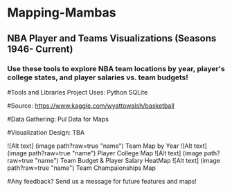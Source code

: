 # Mapping-Mambas

## NBA Player and Teams Visualizations (Seasons 1946- Current)

### Use these tools to explore NBA team locations by year, player's college states, and player salaries vs. team budgets!


#Tools and Libraries Project Uses:
Python
SQLite

#Source:
https://www.kaggle.com/wyattowalsh/basketball

#Data Gathering:
Pul Data for Maps

#Visualization Design:
TBA

![Alt text] (image path?raw=true "name") Team Map by Year
![Alt text] (image path?raw=true "name") Player College Map
![Alt text] (image path?raw=true "name") Team Budget & Player Salary HeatMap
![Alt text] (image path?raw=true "name") Team Champaionships Map

#Any feedback? Send us a message for future features and maps!

